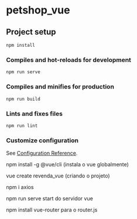 # petshop_vue

## Project setup
```
npm install
```

### Compiles and hot-reloads for development
```
npm run serve
```

### Compiles and minifies for production
```
npm run build
```

### Lints and fixes files
```
npm run lint
```

### Customize configuration
See [Configuration Reference](https://cli.vuejs.org/config/).


npm install -g @vue/cli
(instala o vue globalmente)

vue create revenda_vue
(criando o projeto)

npm i axios

 npm run serve
	start do servidor vue

npm install vue-router
	para o router.js